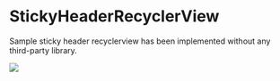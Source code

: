 # StickyHeaderRecyclerView

Sample sticky header recyclerview has been implemented without any third-party library.

![](animated_sticky_header_recyclerview.gif)



